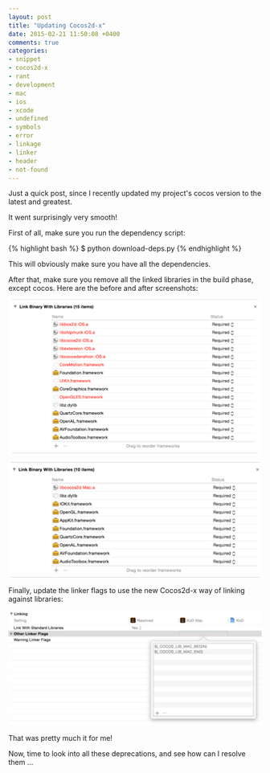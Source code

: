 ```yaml
---
layout: post
title: "Updating Cocos2d-x"
date: 2015-02-21 11:50:08 +0400
comments: true
categories: 
- snippet
- cocos2d-x
- rant
- development
- mac
- ios
- xcode
- undefined
- symbols
- error
- linkage
- linker
- header
- not-found
---
```


Just a quick post, since I recently updated my project's cocos version to the latest and greatest.

It went surprisingly very smooth!

First of all, make sure you run the dependency script:

{% highlight bash %}
$ python download-deps.py
{% endhighlight %}

This will obviously make sure you have all the dependencies.

After that, make sure you remove all the linked libraries in the build phase, except cocos. Here are the before and after screenshots:

![](/images/build-phases-xcode-before.png)

![](/images/build-phases-xcode-after.png)

Finally, update the linker flags to use the new Cocos2d-x way of linking against libraries:

![](/images/xcode-linker-flags.png)

That was pretty much it for me!

Now, time to look into all these deprecations, and see how can I resolve them ...

